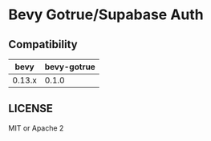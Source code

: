 # Bevy Gotrue/Supabase Auth

## Compatibility

| bevy         | bevy-gotrue |
| ------------ | ------------- |
| 0.13.x       | 0.1.0         |

## LICENSE

MIT or Apache 2
